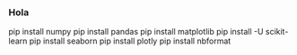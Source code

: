 
### Hola
pip install numpy
pip install pandas
pip install matplotlib
pip install -U scikit-learn
pip install seaborn
pip install plotly
pip install nbformat